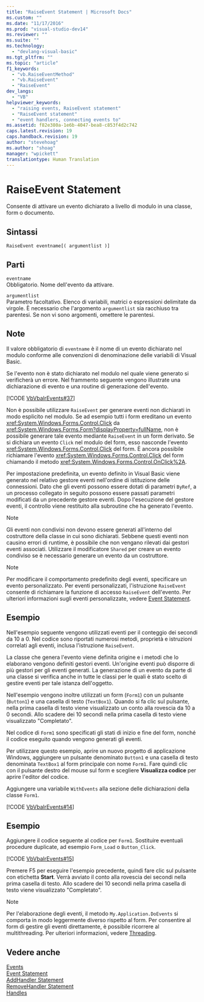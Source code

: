 ```yaml
---
title: "RaiseEvent Statement | Microsoft Docs"
ms.custom: ""
ms.date: "11/17/2016"
ms.prod: "visual-studio-dev14"
ms.reviewer: ""
ms.suite: ""
ms.technology: 
  - "devlang-visual-basic"
ms.tgt_pltfrm: ""
ms.topic: "article"
f1_keywords: 
  - "vb.RaiseEventMethod"
  - "vb.RaiseEvent"
  - "RaiseEvent"
dev_langs: 
  - "VB"
helpviewer_keywords: 
  - "raising events, RaiseEvent statement"
  - "RaiseEvent statement"
  - "event handlers, connecting events to"
ms.assetid: f82e380a-1e6b-4047-bea8-c853f4d2c742
caps.latest.revision: 19
caps.handback.revision: 19
author: "stevehoag"
ms.author: "shoag"
manager: "wpickett"
translationtype: Human Translation
---
```

# RaiseEvent Statement
Consente di attivare un evento dichiarato a livello di modulo in una classe, form o documento.  
  
## Sintassi  
  
```  
RaiseEvent eventname[( argumentlist )]  
```  
  
## Parti  
 `eventname`  
 Obbligatorio.  Nome dell'evento da attivare.  
  
 `argumentlist`  
 Parametro facoltativo.  Elenco di variabili, matrici o espressioni delimitate da virgole.  È necessario che l'argomento `argumentlist` sia racchiuso tra parentesi.  Se non vi sono argomenti, omettere le parentesi.  
  
## Note  
 Il valore obbligatorio di `eventname` è il nome di un evento dichiarato nel modulo  conforme alle convenzioni di denominazione delle variabili di Visual Basic.  
  
 Se l'evento non è stato dichiarato nel modulo nel quale viene generato si verificherà un errore.  Nel frammento seguente vengono illustrate una dichiarazione di evento e una routine di generazione dell'evento.  
  
 [!CODE [VbVbalrEvents#37](../CodeSnippet/VS_Snippets_VBCSharp/VbVbalrEvents#37)]  
  
 Non è possibile utilizzare `RaiseEvent` per generare eventi non dichiarati in modo esplicito nel modulo.  Se ad esempio tutti i form ereditano un evento <xref:System.Windows.Forms.Control.Click> da <xref:System.Windows.Forms.Form?displayProperty=fullName>, non è possibile generare tale evento mediante `RaiseEvent` in un form derivato.  Se si dichiara un evento `Click` nel modulo del form, esso nasconde l'evento <xref:System.Windows.Forms.Control.Click> del form.  È ancora possibile richiamare l'evento <xref:System.Windows.Forms.Control.Click> del form chiamando il metodo <xref:System.Windows.Forms.Control.OnClick%2A>.  
  
 Per impostazione predefinita, un evento definito in Visual Basic viene generato nel relativo gestore eventi nell'ordine di istituzione delle connessioni.  Dato che gli eventi possono essere dotati di parametri `ByRef`, a un processo collegato in seguito possono essere passati parametri modificati da un precedente gestore eventi.  Dopo l'esecuzione del gestore eventi, il controllo viene restituito alla subroutine che ha generato l'evento.  
  
> [!NOTE]
>  Gli eventi non condivisi non devono essere generati all'interno del costruttore della classe in cui sono dichiarati.  Sebbene questi eventi non causino errori di runtime, è possibile che non vengano rilevati dai gestori eventi associati.  Utilizzare il modificatore `Shared` per creare un evento condiviso se è necessario generare un evento da un costruttore.  
  
> [!NOTE]
>  Per modificare il comportamento predefinito degli eventi, specificare un evento personalizzato.  Per eventi personalizzati, l'istruzione `RaiseEvent` consente di richiamare la funzione di accesso `RaiseEvent` dell'evento.  Per ulteriori informazioni sugli eventi personalizzate, vedere [Event Statement](../../../visual-basic/language-reference/statements/event-statement.md).  
  
## Esempio  
 Nell'esempio seguente vengono utilizzati eventi per il conteggio dei secondi da 10 a 0.  Nel codice sono riportati numerosi metodi, proprietà e istruzioni correlati agli eventi, inclusa l'istruzione `RaiseEvent`.  
  
 La classe che genera l'evento viene definita origine e i metodi che lo elaborano vengono definiti gestori eventi.  Un'origine eventi può disporre di più gestori per gli eventi generati.  La generazione di un evento da parte di una classe si verifica anche in tutte le classi per le quali è stato scelto di gestire eventi per tale istanza dell'oggetto.  
  
 Nell'esempio vengono inoltre utilizzati un form \(`Form1`\) con un pulsante \(`Button1`\) e una casella di testo \(`TextBox1`\).  Quando si fa clic sul pulsante, nella prima casella di testo viene visualizzato un conto alla rovescia da 10 a 0 secondi.  Allo scadere dei 10 secondi nella prima casella di testo viene visualizzato "Completato".  
  
 Nel codice di `Form1` sono specificati gli stati di inizio e fine del form,  nonché il codice eseguito quando vengono generati gli eventi.  
  
 Per utilizzare questo esempio, aprire un nuovo progetto di applicazione Windows, aggiungere un pulsante denominato `Button1` e una casella di testo denominata `TextBox1` al form principale con nome `Form1`.  Fare quindi clic con il pulsante destro del mouse sul form e scegliere **Visualizza codice** per aprire l'editor del codice.  
  
 Aggiungere una variabile `WithEvents` alla sezione delle dichiarazioni della classe `Form1`.  
  
 [!CODE [VbVbalrEvents#14](../CodeSnippet/VS_Snippets_VBCSharp/VbVbalrEvents#14)]  
  
## Esempio  
 Aggiungere il codice seguente al codice per `Form1`.  Sostituire eventuali procedure duplicate, ad esempio `Form_Load` o `Button_Click`.  
  
 [!CODE [VbVbalrEvents#15](../CodeSnippet/VS_Snippets_VBCSharp/VbVbalrEvents#15)]  
  
 Premere F5 per eseguire l'esempio precedente, quindi fare clic sul pulsante con etichetta **Start**.  Verrà avviato il conto alla rovescia dei secondi nella prima casella di testo.  Allo scadere dei 10 secondi nella prima casella di testo viene visualizzato "Completato".  
  
> [!NOTE]
>  Per l'elaborazione degli eventi, il metodo `My.Application.DoEvents` si comporta in modo leggermente diverso rispetto al form.  Per consentire al form di gestire gli eventi direttamente, è possibile ricorrere al multithreading.  Per ulteriori informazioni, vedere [Threading](../Topic/Threading%20\(C%23%20and%20Visual%20Basic\).md).  
  
## Vedere anche  
 [Events](../../../visual-basic/programming-guide/language-features/events/events.md)   
 [Event Statement](../../../visual-basic/language-reference/statements/event-statement.md)   
 [AddHandler Statement](../../../visual-basic/language-reference/statements/addhandler-statement.md)   
 [RemoveHandler Statement](../../../visual-basic/language-reference/statements/removehandler-statement.md)   
 [Handles](../../../visual-basic/language-reference/statements/handles-clause.md)